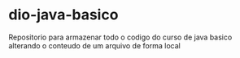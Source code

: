 # dio-java-basico
Repositorio para armazenar todo o codigo do curso de java basico
alterando o conteudo de um arquivo de forma local
